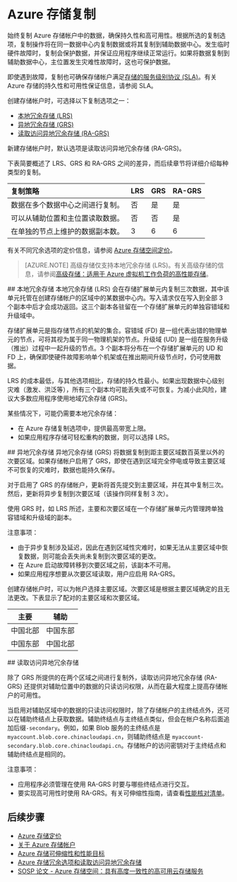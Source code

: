 <properties
    pageTitle="Azure 存储复制 | Azure"
    description="复制 Azure 存储帐户中的数据，实现持久性和高可用性。复制选项包括本地冗余存储 (LRS)、异地冗余存储 (GRS) 和读取访问异地冗余存储 (RA-GRS)。"
    services="storage"
    documentationcenter=""
    author="tamram"
    manager="carmonm"
    editor="tysonn" />  

<tags
    ms.assetid="86bdb6d4-da59-4337-8375-2527b6bdf73f"
    ms.service="storage"
    ms.workload="storage"
    ms.tgt_pltfrm="na"
    ms.devlang="na"
    ms.topic="article"
    ms.date="10/25/2016"
    wacn.date="12/05/2016"
    ms.author="tamram" />

# Azure 存储复制
始终复制 Azure 存储帐户中的数据，确保持久性和高可用性。根据所选的复制选项，复制操作将在同一数据中心内复制数据或将其复制到辅助数据中心。发生临时硬件故障时，复制会保护数据，并保证应用程序继续正常运行。如果将数据复制到辅助数据中心，主位置发生灾难性故障时，这也可保护数据。

即使遇到故障，复制也可确保存储帐户满足[存储的服务级别协议 (SLA)](/support/sla/storage/)。有关 Azure 存储的持久性和可用性保证信息，请参阅 SLA。

创建存储帐户时，可选择以下复制选项之一：

- [本地冗余存储 (LRS)](#locally-redundant-storage)
- [异地冗余存储 (GRS)](#geo-redundant-storage)
- [读取访问异地冗余存储 (RA-GRS)](#read-access-geo-redundant-storage)

新建存储帐户时，默认选项是读取访问异地冗余存储 (RA-GRS)。

下表简要概述了 LRS、GRS 和 RA-GRS 之间的差异，而后续章节将详细介绍每种类型的复制。


| 复制策略 | LRS | GRS | RA-GRS |
|:-----------------------------------------------------------------------------------|:----|:----|:-------|
| 数据在多个数据中心之间进行复制。 | 否 | 是 | 是 |
| 可以从辅助位置和主位置读取数据。 | 否 | 否 | 是 |
| 在单独的节点上维护的数据副本数。 | 3 | 6 | 6 |

有关不同冗余选项的定价信息，请参阅 [Azure 存储空间定价](/pricing/details/storage/)。

>[AZURE.NOTE] 高级存储仅支持本地冗余存储 (LRS)。有关高级存储的信息，请参阅[高级存储：适用于 Azure 虚拟机工作负荷的高性能存储](/documentation/articles/storage-premium-storage/)。

##<a name="locally-redundant-storage"></a> 本地冗余存储
本地冗余存储 (LRS) 会在存储扩展单元内复制三次数据，其中该单元托管在创建存储帐户的区域中的某数据中心内。写入请求仅在写入到全部 3 个副本中后才会成功返回。这三个副本各驻留在一个存储扩展单元的单独容错域和升级域中。

存储扩展单元是指存储节点的机架的集合。容错域 (FD) 是一组代表出错的物理单元的节点，可将其视为属于同一物理机架的节点。升级域 (UD) 是一组在服务升级（推出）过程中一起升级的节点。3 个副本将分布在一个存储扩展单元的 UD 和 FD 上，确保即使硬件故障影响单个机架或在推出期间升级节点时，仍可使用数据。

LRS 的成本最低，与其他选项相比，存储的持久性最小。如果出现数据中心级别灾难（激发、洪泛等），所有三个副本均可能丢失或不可恢复。为减小此风险，建议大多数应用程序使用地域冗余存储 (GRS)。

某些情况下，可能仍需要本地冗余存储：

* 在 Azure 存储复制选项中，提供最高带宽上限。
* 如果应用程序存储可轻松重构的数据，则可以选择 LRS。


##<a id="geo-redundant-storage"></a> 异地冗余存储
异地冗余存储 (GRS) 将数据复制到距主要区域数百英里以外的次要区域。如果存储帐户启用了 GRS，即使在遇到区域完全停电或导致主要区域不可恢复的灾难时，数据也能持久保存。

对于启用了 GRS 的存储帐户，更新将首先提交到主要区域，并在其中复制三次。然后，更新将异步复制到次要区域（该操作同样复制 3 次）。

使用 GRS 时，如 LRS 所述，主要和次要区域在一个存储扩展单元内管理跨单独容错域和升级域的副本。

注意事项：

* 由于异步复制涉及延迟，因此在遇到区域性灾难时，如果无法从主要区域中恢复数据，则可能会丢失尚未复制到次要区域的更改。
* 在 Azure 启动故障转移到次要区域之前，该副本不可用。
* 如果应用程序想要从次要区域读取，用户应启用 RA-GRS。

创建存储帐户时，可以为帐户选择主要区域。次要区域是根据主要区域确定的且无法更改。下表显示了配对的主要区域和次要区域。

|主要 |辅助
| ---------------   |----------------
|中国北部 |中国东部
|中国东部 |中国北部 
 
##<a id="read-access-geo-redundant-storage"></a> 读取访问异地冗余存储

除了 GRS 所提供的在两个区域之间进行复制外，读取访问异地冗余存储 (RA-GRS) 还提供对辅助位置中的数据的只读访问权限，从而在最大程度上提高存储帐户的可用性。

当启用对辅助区域中的数据的只读访问权限时，除了存储帐户的主终结点外，还可以在辅助终结点上获取数据。辅助终结点与主终结点类似，但会在帐户名称后面追加后缀`-secondary`。例如，如果 Blob 服务的主终结点是  `myaccount.blob.core.chinacloudapi.cn`，则辅助终结点是  `myaccount-secondary.blob.core.chinacloudapi.cn`。存储帐户的访问密钥对于主终结点和辅助终结点是相同的。

注意事项：

* 应用程序必须管理在使用 RA-GRS 时要与哪些终结点进行交互。
* 要实现高可用性时使用 RA-GRS。有关可伸缩性指南，请查看[性能核对清单](/documentation/articles/storage-performance-checklist/)。

## 后续步骤
- [Azure 存储定价](/pricing/details/storage/)
- [关于 Azure 存储帐户](/documentation/articles/storage-create-storage-account/)
- [Azure 存储可伸缩性和性能目标](/documentation/articles/storage-scalability-targets/)
- [Azure 存储冗余选项和读取访问异地冗余存储](http://blogs.msdn.com/b/windowsazurestorage/archive/2013/12/11/introducing-read-access-geo-replicated-storage-ra-grs-for-windows-azure-storage.aspx)  
- [SOSP 论文 - Azure 存储空间：具有高度一致性的高可用云存储服务](http://blogs.msdn.com/b/windowsazurestorage/archive/2011/11/20/windows-azure-storage-a-highly-available-cloud-storage-service-with-strong-consistency.aspx)
 

<!---HONumber=Mooncake_1128_2016-->